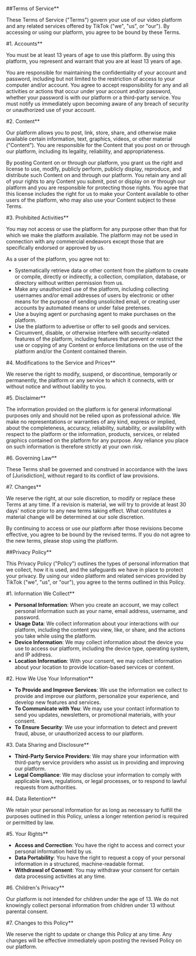 ##Terms of Service**

These Terms of Service ("Terms") govern your use of our video platform and any related services offered by TikTok ("we", "us", or "our"). By accessing or using our platform, you agree to be bound by these Terms.

#1. Accounts**

You must be at least 13 years of age to use this platform. By using this platform, you represent and warrant that you are at least 13 years of age.

You are responsible for maintaining the confidentiality of your account and password, including but not limited to the restriction of access to your computer and/or account. You agree to accept responsibility for any and all activities or actions that occur under your account and/or password, whether your password is with our platform or a third-party service. You must notify us immediately upon becoming aware of any breach of security or unauthorized use of your account.

#2. Content**

Our platform allows you to post, link, store, share, and otherwise make available certain information, text, graphics, videos, or other material ("Content"). You are responsible for the Content that you post on or through our platform, including its legality, reliability, and appropriateness.

By posting Content on or through our platform, you grant us the right and license to use, modify, publicly perform, publicly display, reproduce, and distribute such Content on and through our platform. You retain any and all of your rights to any Content you submit, post or display on or through our platform and you are responsible for protecting those rights. You agree that this license includes the right for us to make your Content available to other users of the platform, who may also use your Content subject to these Terms.

#3. Prohibited Activities**

You may not access or use the platform for any purpose other than that for which we make the platform available. The platform may not be used in connection with any commercial endeavors except those that are specifically endorsed or approved by us.

As a user of the platform, you agree not to:

- Systematically retrieve data or other content from the platform to create or compile, directly or indirectly, a collection, compilation, database, or directory without written permission from us.
- Make any unauthorized use of the platform, including collecting usernames and/or email addresses of users by electronic or other means for the purpose of sending unsolicited email, or creating user accounts by automated means or under false pretenses.
- Use a buying agent or purchasing agent to make purchases on the platform.
- Use the platform to advertise or offer to sell goods and services.
- Circumvent, disable, or otherwise interfere with security-related features of the platform, including features that prevent or restrict the use or copying of any Content or enforce limitations on the use of the platform and/or the Content contained therein.

#4. Modifications to the Service and Prices**

We reserve the right to modify, suspend, or discontinue, temporarily or permanently, the platform or any service to which it connects, with or without notice and without liability to you.

#5. Disclaimer**

The information provided on the platform is for general informational purposes only and should not be relied upon as professional advice. We make no representations or warranties of any kind, express or implied, about the completeness, accuracy, reliability, suitability, or availability with respect to the platform or the information, products, services, or related graphics contained on the platform for any purpose. Any reliance you place on such information is therefore strictly at your own risk.

#6. Governing Law**

These Terms shall be governed and construed in accordance with the laws of [Jurisdiction], without regard to its conflict of law provisions.

#7. Changes**

We reserve the right, at our sole discretion, to modify or replace these Terms at any time. If a revision is material, we will try to provide at least 30 days' notice prior to any new terms taking effect. What constitutes a material change will be determined at our sole discretion.

By continuing to access or use our platform after those revisions become effective, you agree to be bound by the revised terms. If you do not agree to the new terms, please stop using the platform.



##Privacy Policy**

This Privacy Policy ("Policy") outlines the types of personal information that we collect, how it is used, and the safeguards we have in place to protect your privacy. By using our video platform and related services provided by TikTok ("we", "us", or "our"), you agree to the terms outlined in this Policy.

#1. Information We Collect**

- **Personal Information**: When you create an account, we may collect personal information such as your name, email address, username, and password.
- **Usage Data**: We collect information about your interactions with our platform, including the content you view, like, or share, and the actions you take while using the platform.
- **Device Information**: We may collect information about the device you use to access our platform, including the device type, operating system, and IP address.
- **Location Information**: With your consent, we may collect information about your location to provide location-based services or content.

#2. How We Use Your Information**

- **To Provide and Improve Services**: We use the information we collect to provide and improve our platform, personalize your experience, and develop new features and services.
- **To Communicate with You**: We may use your contact information to send you updates, newsletters, or promotional materials, with your consent.
- **To Ensure Security**: We use your information to detect and prevent fraud, abuse, or unauthorized access to our platform.

#3. Data Sharing and Disclosure**

- **Third-Party Service Providers**: We may share your information with third-party service providers who assist us in providing and improving our platform.
- **Legal Compliance**: We may disclose your information to comply with applicable laws, regulations, or legal processes, or to respond to lawful requests from authorities.

#4. Data Retention**

We retain your personal information for as long as necessary to fulfill the purposes outlined in this Policy, unless a longer retention period is required or permitted by law.

#5. Your Rights**

- **Access and Correction**: You have the right to access and correct your personal information held by us.
- **Data Portability**: You have the right to request a copy of your personal information in a structured, machine-readable format.
- **Withdrawal of Consent**: You may withdraw your consent for certain data processing activities at any time.

#6. Children's Privacy**

Our platform is not intended for children under the age of 13. We do not knowingly collect personal information from children under 13 without parental consent.

#7. Changes to this Policy**

We reserve the right to update or change this Policy at any time. Any changes will be effective immediately upon posting the revised Policy on our platform.

